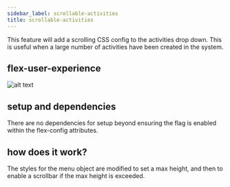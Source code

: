 ```yaml
---
sidebar_label: scrollable-activities
title: scrollable-activities
---
```


This feature will add a scrolling CSS config to the activities drop down. This is useful when a large number of activities have been created in the system.

## flex-user-experience

![alt text](/img/features/scrollable-activities/flex-user-experience-scrollable-activities.gif)

## setup and dependencies

There are no dependencies for setup beyond ensuring the flag is enabled within the flex-config attributes.

## how does it work?

The styles for the menu object are modified to set a max height, and then to enable a scrollbar if the max height is exceeded.
